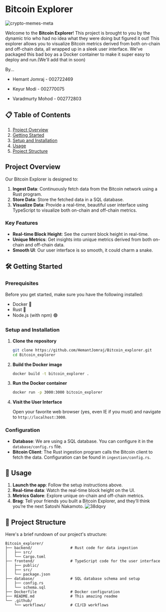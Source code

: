 # Bitcoin Explorer 
![crypto-memes-meta](https://github.com/HemantJomraj/Bitcoin_explorer/assets/69577585/78bfb896-d991-4354-987e-b3ac86ab9c3e)


Welcome to the **Bitcoin Explorer**! This project is brought to you by the dynamic trio who had no idea what they were doing but figured it out! This explorer allows you to visualize Bitcoin metrics derived from both on-chain and off-chain data, all wrapped up in a sleek user interface. We've packaged this bad boy as a Docker container to make it super easy to deploy and run.(We'll add that in soon)

By...

- Hemant Jomraj - 002722469

- Keyur Modi - 002770075

- Varadmurty Mohod - 002772803

## 📋 Table of Contents

1. [Project Overview](#project-overview)
2. [Getting Started](#getting-started)
3. [Setup and Installation](#setup-and-installation)
4. [Usage](#usage)
5. [Project Structure](#project-structure)


## Project Overview

Our Bitcoin Explorer is designed to:

1. **Ingest Data**: Continuously fetch data from the Bitcoin network using a Rust program.
2. **Store Data**: Store the fetched data in a SQL database.
3. **Visualize Data**: Provide a real-time, beautiful user interface using TypeScript to visualize both on-chain and off-chain metrics.

### Key Features

- **Real-time Block Height**: See the current block height in real-time.
- **Unique Metrics**: Get insights into unique metrics derived from both on-chain and off-chain data.
- **Smooth UI**: Our user interface is so smooth, it could charm a snake.

## 🛠 Getting Started

### Prerequisites

Before you get started, make sure you have the following installed:

- Docker 🐳
- Rust 🦀
- Node.js (with npm) 🟢

### Setup and Installation

1. **Clone the repository**

    ```bash
    git clone https://github.com/HemantJomraj/Bitcoin_explorer.git
    cd Bitcoin_explorer
    ```

2. **Build the Docker image**

    ```bash
    docker build -t bitcoin_explorer .
    ```

3. **Run the Docker container**

    ```bash
    docker run -p 3000:3000 bitcoin_explorer
    ```

4. **Visit the User Interface**

    Open your favorite web browser (yes, even IE if you must) and navigate to `http://localhost:3000`.

### Configuration

- **Database**: We are using a SQL database. You can configure it in the `database/config.rs` file.
- **Bitcoin Client**: The Rust ingestion program calls the Bitcoin client to fetch the data. Configuration can be found in `ingestion/config.rs`.

## 🚀 Usage

1. **Launch the app**: Follow the setup instructions above.
2. **Real-time data**: Watch the real-time block height on the UI.
3. **Metrics Galore**: Explore unique on-chain and off-chain metrics.
4. **Brag**: Tell your friends you built a Bitcoin Explorer, and they’ll think you’re the next Satoshi Nakamoto.
![38dqvy](https://github.com/HemantJomraj/Bitcoin_explorer/assets/69577585/f72339b9-763f-423d-94b4-c804e1f54d93)

## 📁 Project Structure

Here's a brief rundown of our project's structure:
```plaintext
Bitcoin_explorer/
├── backend/                 # Rust code for data ingestion
│   ├── src/
│   └── Cargo.toml
├── frontend/                # TypeScript code for the user interface
│   ├── public/
│   ├── src/
│   └── package.json
├── database/                # SQL database schema and setup
│   ├── config.rs
│   └── schema.sql
├── Dockerfile               # Docker configuration
├── README.md                # This amazing readme
└── .github/
    └── workflows/           # CI/CD workflows
